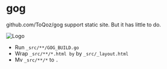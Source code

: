 # gog

github.com/ToQoz/gog support static site. But it has little to do.

![Logo](http://toqoz.net/art/images/gog.png)

- Run `_src/**/GOG_BUILD.go`
- Wrap `_src/**/*.html by` by `_src/_layout.html`
- Mv `_src/**/*` to `.`

